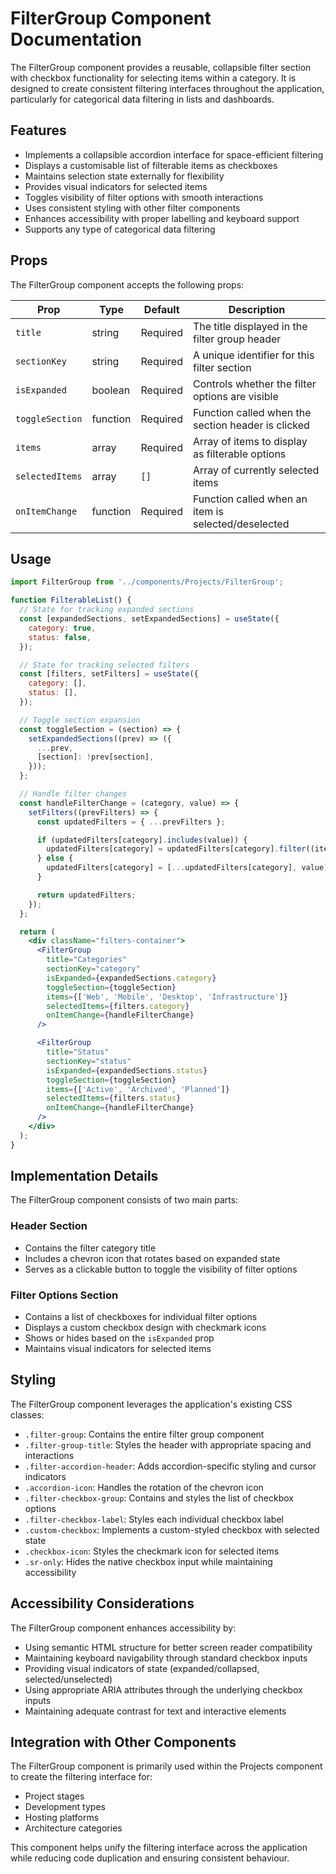 # FilterGroup Component Documentation

The FilterGroup component provides a reusable, collapsible filter section with checkbox functionality for selecting items within a category. It is designed to create consistent filtering interfaces throughout the application, particularly for categorical data filtering in lists and dashboards.

## Features

- Implements a collapsible accordion interface for space-efficient filtering
- Displays a customisable list of filterable items as checkboxes
- Maintains selection state externally for flexibility
- Provides visual indicators for selected items
- Toggles visibility of filter options with smooth interactions
- Uses consistent styling with other filter components
- Enhances accessibility with proper labelling and keyboard support
- Supports any type of categorical data filtering

## Props

The FilterGroup component accepts the following props:

| Prop            | Type     | Default  | Description                                         |
| --------------- | -------- | -------- | --------------------------------------------------- |
| `title`         | string   | Required | The title displayed in the filter group header      |
| `sectionKey`    | string   | Required | A unique identifier for this filter section         |
| `isExpanded`    | boolean  | Required | Controls whether the filter options are visible     |
| `toggleSection` | function | Required | Function called when the section header is clicked  |
| `items`         | array    | Required | Array of items to display as filterable options     |
| `selectedItems` | array    | `[]`     | Array of currently selected items                   |
| `onItemChange`  | function | Required | Function called when an item is selected/deselected |

## Usage

```jsx
import FilterGroup from '../components/Projects/FilterGroup';

function FilterableList() {
  // State for tracking expanded sections
  const [expandedSections, setExpandedSections] = useState({
    category: true,
    status: false,
  });

  // State for tracking selected filters
  const [filters, setFilters] = useState({
    category: [],
    status: [],
  });

  // Toggle section expansion
  const toggleSection = (section) => {
    setExpandedSections((prev) => ({
      ...prev,
      [section]: !prev[section],
    }));
  };

  // Handle filter changes
  const handleFilterChange = (category, value) => {
    setFilters((prevFilters) => {
      const updatedFilters = { ...prevFilters };

      if (updatedFilters[category].includes(value)) {
        updatedFilters[category] = updatedFilters[category].filter((item) => item !== value);
      } else {
        updatedFilters[category] = [...updatedFilters[category], value];
      }

      return updatedFilters;
    });
  };

  return (
    <div className="filters-container">
      <FilterGroup
        title="Categories"
        sectionKey="category"
        isExpanded={expandedSections.category}
        toggleSection={toggleSection}
        items={['Web', 'Mobile', 'Desktop', 'Infrastructure']}
        selectedItems={filters.category}
        onItemChange={handleFilterChange}
      />

      <FilterGroup
        title="Status"
        sectionKey="status"
        isExpanded={expandedSections.status}
        toggleSection={toggleSection}
        items={['Active', 'Archived', 'Planned']}
        selectedItems={filters.status}
        onItemChange={handleFilterChange}
      />
    </div>
  );
}
```

## Implementation Details

The FilterGroup component consists of two main parts:

### Header Section

- Contains the filter category title
- Includes a chevron icon that rotates based on expanded state
- Serves as a clickable button to toggle the visibility of filter options

### Filter Options Section

- Contains a list of checkboxes for individual filter options
- Displays a custom checkbox design with checkmark icons
- Shows or hides based on the `isExpanded` prop
- Maintains visual indicators for selected items

## Styling

The FilterGroup component leverages the application's existing CSS classes:

- `.filter-group`: Contains the entire filter group component
- `.filter-group-title`: Styles the header with appropriate spacing and interactions
- `.filter-accordion-header`: Adds accordion-specific styling and cursor indicators
- `.accordion-icon`: Handles the rotation of the chevron icon
- `.filter-checkbox-group`: Contains and styles the list of checkbox options
- `.filter-checkbox-label`: Styles each individual checkbox label
- `.custom-checkbox`: Implements a custom-styled checkbox with selected state
- `.checkbox-icon`: Styles the checkmark icon for selected items
- `.sr-only`: Hides the native checkbox input while maintaining accessibility

## Accessibility Considerations

The FilterGroup component enhances accessibility by:

- Using semantic HTML structure for better screen reader compatibility
- Maintaining keyboard navigability through standard checkbox inputs
- Providing visual indicators of state (expanded/collapsed, selected/unselected)
- Using appropriate ARIA attributes through the underlying checkbox inputs
- Maintaining adequate contrast for text and interactive elements

## Integration with Other Components

The FilterGroup component is primarily used within the Projects component to create the filtering interface for:

- Project stages
- Development types
- Hosting platforms
- Architecture categories

This component helps unify the filtering interface across the application while reducing code duplication and ensuring consistent behaviour.
